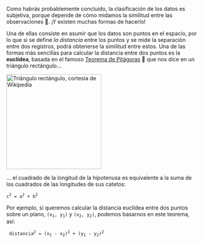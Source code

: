 Como habrás probablemente concluido, la clasificación de los datos es subjetiva, porque depende de cómo midamos la similitud entre las observaciones :straight_ruler:. ¡Y existen muchas formas de hacerlo! 

Una de ellas consiste en asumir que los datos son puntos en el espacio, por lo que si se define _la distancia_ entre los puntos y se mide la separación entre dos registros, podrá obtenerse la similitud entre estos. Una de las formas más sencillas para calcular la distancia entre dos puntos es la **euclídea**, basada en el famoso [Teorema de Pitágoras](https://es.wikipedia.org/wiki/Teorema_de_Pit%C3%A1goras) 📐 que nos dice en un triángulo rectángulo...

<a href="https://commons.wikimedia.org/w/index.php?curid=617373" target="_blank"><img src="https://upload.wikimedia.org/wikipedia/commons/thumb/6/6f/Rtriangle.svg/346px-Rtriangle.svg.png?20190718074431" alt="Triángulo rectángulo, cortesía de Wikipedia" width="250px" height="auto"></a>


... el cuadrado de la longitud de la hipotenusa es equivalente a la suma de los cuadrados de las longitudes de sus catetos:

<pre>
<code>c<sup>2</sup> = a<sup>2</sup> + b<sup>2</sup></code>
</pre>


Por ejemplo, si queremos calcular la distancia euclídea entre dos puntos sobre un plano, <code>(x<sub>1</sub>, y<sub>1</sub>)</code> y <code>(x<sub>2</sub>, y<sub>2</sub>)</code>, podemos basarnos en este teorema, así:

<pre>
<code> distancia<sup>2</sup> = (x<sub>1</sub> - x<sub>2</sub>)<sup>2</sup> + (y<sub>1</sub> - y<sub>2</sub>)<sup>2</sup></code>
</pre>


